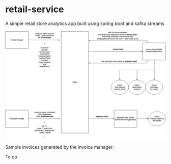 # retail-service
A simple retail store analytics app built using spring boot and kafka streams

![Retail service flow](retail-service.png "Banking service flow - updated")

Sample invoices generated by the invoice manager:

To do
